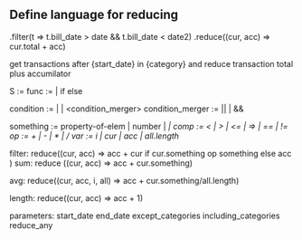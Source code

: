 ## Define language for reducing

.filter(t => t.bill_date > date && t.bill_date < date2)
.reduce((cur, acc) => cur.total + acc)

get transactions after {start_date} in {category} and reduce transaction total plus accumilator


S := <func>
func := <something> | <something> if <condition> else <something>

condition := <something> | <something> <comp> <something> | <condition> <condition_merger> <condition>
condition_merger := || | &&

something := property-of-elem | number | <var> | <something> <op> <something>
comp := < | > | <= | => | == | !=
op := + | - | * | /
var := i | cur | acc | all.length





filter:
reduce((cur, acc) => 
    acc + cur if cur.something op something else acc
)
sum: 
reduce ((cur, acc) => acc + cur.something)

avg:
reduce((cur, acc, i, all) => acc + cur.something/all.length)

length: 
reduce((cur, acc) => acc + 1)




parameters: 
    start_date
    end_date
    except_categories
    including_categories
    reduce_any
    

